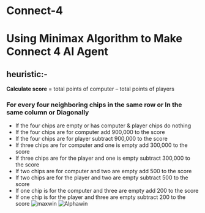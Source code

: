 # Connect-4
# Using Minimax Algorithm to Make Connect 4 AI Agent

## heuristic:-
**Calculate score**  =  total points of computer – total points of players
### For every four neighboring  chips in the same row or  In the same column or Diagonally
- If the four chips are empty or has computer & player chips   do nothing 
- If the four chips are for computer  add 900,000 to the score 
- If the four chips are for player  subtract 900,000 to the score 
- If  three chips are for computer and one is empty  add 300,000 to the score 
- If three chips are for the player and one is empty  subtract 300,000 to the score 
- If  two  chips are for computer and two are empty  add 500 to the score 
- If two  chips are for the player and two are empty   subtract 500 to the score 
- If  one  chip is for the computer and three are empty  add 200 to the score 
- If one chip is for the player and three are empty  subtract 200 to the score
![maxwin](https://user-images.githubusercontent.com/58531158/145482304-a425d63a-0452-4959-9d61-16098ef11ab3.PNG)
![Alphawin](https://user-images.githubusercontent.com/58531158/145482370-bdfe7851-9e2c-46d2-8a49-f3a112af9a89.PNG)


 
